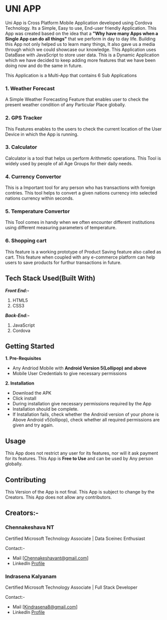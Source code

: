 # UNI APP
Uni App is Cross Platform Mobile Application developed using Cordova Technology. Its a Simple, Easy to use, End-user friendly Application. This App was created based on the idea that a **"Why have many Apps when a Single App can do all things"** that we perform in day to day life. Building this App not only helped us to learn many things, It also gave us a media through which we could showcase our knowledge.
This Application uses DataBase with JavaScript to store user data. This is a Dynamic Application which we have decided to keep adding more features that we have been doing now and do the same in future.

This Application is a Multi-App that contains 6 Sub Applications 
### 1. Weather Forecast
A Simple Weather Forecasting Feature that enables user to check the present weather condition of any Particular Place globally.

### 2. GPS Tracker
This Features enables to the users to check the current location of the User Device in which the App is running.

### 3. Calculator
Calculator is a tool that helps us perform Arithmetic operations. This Tool is widely used by people of all Age Groups for their daily needs.

### 4. Currency Convertor
This is a Important tool for any person who has transactions with foreign contries. This tool helps to convert a given nations currency into selected nations currency within seconds. 

### 5. Temperature Convertor
This Tool comes in handy when we often encounter different institutions using different measuring parameters of temperature.

### 6. Shopping cart
This feature is a working prototype of Product Saving feature also called as cart. This feature when coupled with any e-commerce platform can help users to save products for furthur transactions in future.

## Tech Stack Used(Built With)
***Front End:-***
1. HTML5
2. CSS3

***Back-End:-***
1. JavaScript
2. Cordova 

## Getting Started
**1. Pre-Requisites**
- Any Andriod Mobile with **Android Version 5(Lollipop) and above**
- Mobile User Credentials to give necessary permissions

**2. Installation**
- Download the APK 
- Click install 
- During installation give necessary permissions required by the App
- Installation should be complete.
- If Installation fails, check whether the Android version of your phone is Above Android v5(lollipop), check whether all required permissions are given and try again.

## Usage
This App does not restrict any user for its features, nor will it ask payment for its features.
This App is **Free to Use** and can be used by Any person globally.

## Contributing

This Version of the App is not final. This App is subject to change by the Creators.
This App does not allow any contributors.

## Creators:-
### Chennakeshava NT

Certified Microsoft Technology Associate | Data Sceinec Enthusiast

Contact:- 
- Mail [Chennakeshavant@gmail.com]
- LinkedIn [Profile](https://www.linkedin.com/in/chennakeshavant/)

### Indrasena Kalyanam

Certified Microsoft Technology Associate | Full Stack Developer

Contact:- 
- Mail [Kindrasena8@gmail.com]
- LinkedIn [Profile](https://www.linkedin.com/in/indrasena-kalyanam/)


